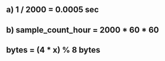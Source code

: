 ## a) 1 / 2000 = 0.0005 sec
## b) sample_count_hour = 2000 * 60 * 60 
##    bytes = (4 * x) % 8 bytes